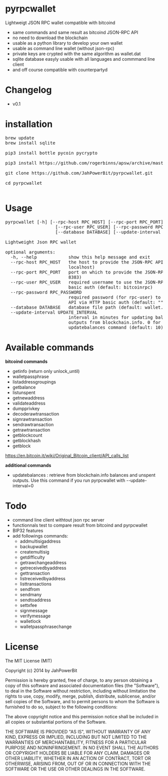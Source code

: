 pyrpcwallet
==========

Lightweigt JSON RPC wallet compatible with bitcoind

* same commands and same result as bitcoind JSON-RPC API
* no need to download the blockchain
* usable as a python library to develop your own wallet
* usable as command line wallet (without json-rpc)
* private keys are crypted with the same algorithm as wallet.dat
* sqlite database easyly usable with all languages and commmand line client
* and off course compatible with counterpartyd

# Changelog

* v0.1

# installation

<pre>
brew update
brew install sqlite

pip3 install bottle pycoin pycrypto

pip3 install https://github.com/rogerbinns/apsw/archive/master.zip

git clone https://github.com/JahPowerBit/pyrpcwallet.git

cd pyrpcwallet

</pre>

# Usage

<pre>
pyrpcwallet [-h] [--rpc-host RPC_HOST] [--rpc-port RPC_PORT]
                   [--rpc-user RPC_USER] [--rpc-password RPC_PASSWORD]
                   [--database DATABASE] [--update-interval UPDATE_INTERVAL]

Lightweight Json RPC wallet

optional arguments:
  -h, --help            show this help message and exit
  --rpc-host RPC_HOST   the host to provide the JSON-RPC API (default:
                        localhost)
  --rpc-port RPC_PORT   port on which to provide the JSON-RPC API (default:
                        8383)
  --rpc-user RPC_USER   required username to use the JSON-RPC API via HTTP
                        basic auth (default: bitcoinrpc)
  --rpc-password RPC_PASSWORD
                        required password (for rpc-user) to use the JSON-RPC
                        API via HTTP basic auth (default: "")
  --database DATABASE   database file path (default: wallet.db)
  --update-interval UPDATE_INTERVAL
                        interval in minutes for updating balances and unspent
                        outputs from blockchain.info. 0 for manual update with
                        updatebalances command (default: 10).
</pre>

# Available commands

<b>bitcoind commands</b>

+ getinfo (return only unlock_until)
+ walletpassphrase
+ listaddressgroupings
+ getbalance
+ listunspent
+ getnewaddress
+ validateaddress
+ dumpprivkey
+ decoderawtransaction
+ signrawtransaction
+ sendrawtransaction
+ getrawtransaction
+ getblockcount
+ getblockhash
+ getblock

https://en.bitcoin.it/wiki/Original_Bitcoin_client/API_calls_list

<b>additional commands</b>

+ updatebalances : retrieve from blockchain.info balances and unspent outputs. Use this command if you run pyrpcwallet with --update-interval=0

# Todo

+ command line client withtout json rpc server
+ functionnals test to compare result from bitcoind and pyrpcwallet
+ BIP32 features
+ add followings commands:
	* addmultisigaddress
	* backupwallet
	* createmultisig
	* getdifficulty
	* getrawchangeaddress
	* getreceivedbyaddress
	* gettransaction
	* listreceivedbyaddress
	* listtransactions
	* sendfrom
	* sendmany
	* sendtoaddress
	* settxfee
	* signmessage
	* verifymessage
	* walletlock
	* walletpassphrasechange

# License

The MIT License (MIT)

Copyright (c) 2014 by JahPowerBit

Permission is hereby granted, free of charge, to any person obtaining a copy
of this software and associated documentation files (the "Software"), to deal
in the Software without restriction, including without limitation the rights
to use, copy, modify, merge, publish, distribute, sublicense, and/or sell
copies of the Software, and to permit persons to whom the Software is
furnished to do so, subject to the following conditions:

The above copyright notice and this permission notice shall be included in
all copies or substantial portions of the Software.

THE SOFTWARE IS PROVIDED "AS IS", WITHOUT WARRANTY OF ANY KIND, EXPRESS OR
IMPLIED, INCLUDING BUT NOT LIMITED TO THE WARRANTIES OF MERCHANTABILITY,
FITNESS FOR A PARTICULAR PURPOSE AND NONINFRINGEMENT. IN NO EVENT SHALL THE
AUTHORS OR COPYRIGHT HOLDERS BE LIABLE FOR ANY CLAIM, DAMAGES OR OTHER
LIABILITY, WHETHER IN AN ACTION OF CONTRACT, TORT OR OTHERWISE, ARISING FROM,
OUT OF OR IN CONNECTION WITH THE SOFTWARE OR THE USE OR OTHER DEALINGS IN
THE SOFTWARE.